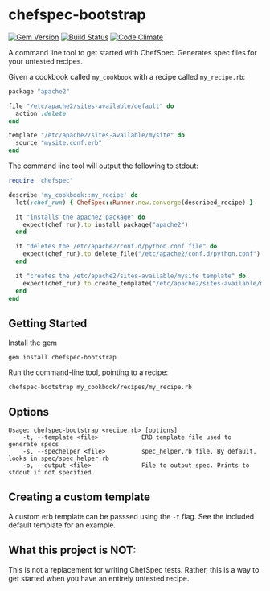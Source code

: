 chefspec-bootstrap
==================

[![Gem Version](http://img.shields.io/gem/v/chefspec-bootstrap.svg)][gem]
[![Build Status](http://img.shields.io/travis/AMeng/chefspec-bootstrap.svg)][travis]
[![Code Climate](http://img.shields.io/codeclimate/github/AMeng/chefspec-bootstrap.svg)][codeclimate]

[gem]: https://rubygems.org/gems/chefspec-bootstrap
[travis]: http://travis-ci.org/AMeng/chefspec-bootstrap
[codeclimate]: https://codeclimate.com/github/AMeng/chefspec-bootstrap

A command line tool to get started with ChefSpec. Generates spec files for your untested recipes.

Given a cookbook called `my_cookbook` with a recipe called `my_recipe.rb`:
```ruby
package "apache2"

file "/etc/apache2/sites-available/default" do
  action :delete
end

template "/etc/apache2/sites-available/mysite" do
  source "mysite.conf.erb"
end
```

The command line tool will output the following to stdout:
```ruby
require 'chefspec'

describe 'my_cookbook::my_recipe' do
  let(:chef_run) { ChefSpec::Runner.new.converge(described_recipe) }

  it "installs the apache2 package" do
    expect(chef_run).to install_package("apache2")
  end

  it "deletes the /etc/apache2/conf.d/python.conf file" do
    expect(chef_run).to delete_file("/etc/apache2/conf.d/python.conf")
  end

  it "creates the /etc/apache2/sites-available/mysite template" do
    expect(chef_run).to create_template("/etc/apache2/sites-available/mysite")
  end
end
```

Getting Started
---
Install the gem
```
gem install chefspec-bootstrap
```

Run the command-line tool, pointing to a recipe:
```
chefspec-bootstrap my_cookbook/recipes/my_recipe.rb
```

Options
---
```
Usage: chefspec-bootstrap <recipe.rb> [options]
    -t, --template <file>            ERB template file used to generate specs
    -s, --spechelper <file>          spec_helper.rb file. By default, looks in spec/spec_helper.rb
    -o, --output <file>              File to output spec. Prints to stdout if not specified.
```

Creating a custom template
---
A custom erb template can be passsed using the `-t` flag. See the included default template for an example.

What this project is NOT:
---
This is not a replacement for writing ChefSpec tests. Rather, this is a way to get started when you have an entirely untested recipe.
